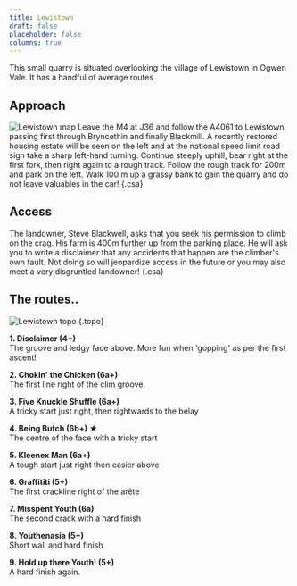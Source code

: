 ```yaml
---
title: Lewistown
draft: false
placeholder: false
columns: true
---
```


This small quarry is situated overlooking the village of Lewistown in Ogwen Vale. It has a handful of average routes

## Approach

![Lewistown map](/img/south-wales/south-east-sandstone/Lewis.jpg)
Leave the M4 at J36 and follow the A4061 to Lewistown passing first through Bryncethin and finally Blackmill. A recently restored housing estate will be seen on the left and at the national speed limit road sign take a sharp left-hand turning. Continue steeply uphill, bear right at the first fork, then right again to a rough track. Follow the rough track for 200m and park on the left. Walk 100 m up a grassy bank to gain the quarry and do not leave valuables in the car!
{.csa}

## Access

The landowner, Steve Blackwell, asks that you seek his permission to climb on the crag. His farm is 400m further up from the parking place. He will ask you to write a disclaimer that any accidents that happen are the climber's own fault. Not doing so will jeopardize access in the future or you may also meet a very disgruntled landowner!
{.csa}

## The routes..

![Lewistown topo](/img/south-wales/south-east-sandstone/Lewistown-copy.jpg)
{.topo}


**1. Disclaimer (4+)**  
The groove and ledgy face above. More fun when 'gopping' as per the first ascent!

**2. Chokin' the Chicken (6a+)**  
The first line right of the clim groove.

**3. Five Knuckle Shuffle (6a+)**  
A tricky start just right, then rightwards to the belay

**4. Being Butch (6b+) *★***  
The centre of the face with a tricky start

**5. Kleenex Man (6a+)**  
A tough start just right then easier above

**6. Graffititi (5+)**  
The first crackline right of the arête

**7. Misspent Youth (6a)**  
The second crack with a hard finish

**8. Youthenasia (5+)**  
Short wall and hard finish

**9. Hold up there Youth! (5+)**  
A hard finish again.